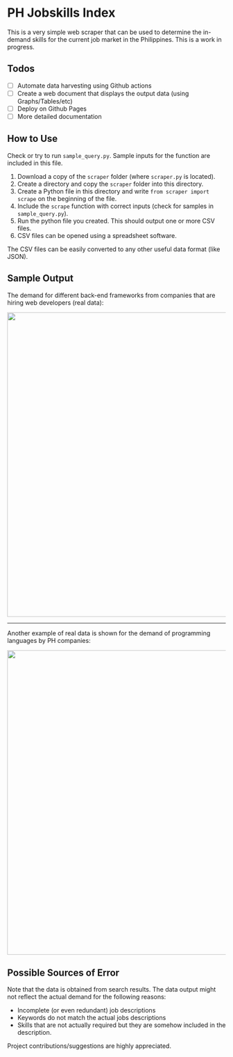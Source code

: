 # PH Jobskills Index

This is a very simple web scraper that can be used to determine the in-demand 
skills for the current job market in the Philippines. This is a work in progress.

## Todos
- [ ] Automate data harvesting using Github actions
- [ ] Create a web document that displays the output data (using Graphs/Tables/etc)
- [ ] Deploy on Github Pages
- [ ] More detailed documentation

## How to Use
Check or try to run `sample_query.py`. Sample inputs for the function are included in this file.

1. Download a copy of the `scraper` folder (where `scraper.py` is located).
2. Create a directory and copy the `scraper` folder into this directory.
3. Create a Python file in this directory and write `from scraper import scrape` on the beginning of the file.
4. Include the `scrape` function with correct inputs (check for samples in `sample_query.py`).
5. Run the python file you created. This should output one or more CSV files.
6. CSV files can be opened using a spreadsheet software.

The CSV files can be easily converted to any other useful data format (like JSON).
  
## Sample Output
The demand for different back-end frameworks from companies that are
hiring web developers (real data):

<img src='https://user-images.githubusercontent.com/76241888/131454095-d2e3e99c-584b-4274-93d5-d3ce7fcb0586.png' width='700px'>

---

Another example of real data is shown for the demand of programming languages by PH companies:

<img src='https://user-images.githubusercontent.com/76241888/131453606-4bf48d47-72de-4465-a926-54a1e394f55f.png' width='700px'>

## Possible Sources of Error
Note that the data is obtained from search results.
The data output might not reflect the actual demand for the following reasons:
- Incomplete (or even redundant) job descriptions
- Keywords do not match the actual jobs descriptions
- Skills that are not actually required but they are somehow included in the description.

Project contributions/suggestions are highly appreciated.

